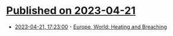 # [Published on 2023-04-21](index.md)

* [2023-04-21, 17:23:00](https://soylentnews.org/article.pl?sid=23/04/20/1546252&from=rss) - [Europe, World: Heating and Breaching](https://soylentnews.org/article.pl?sid=23/04/20/1546252&from=rss)
